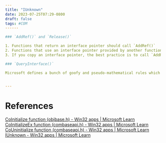 ```yaml
---
title: "IUnknown"
date: 2023-07-25T07:29-0800
draft: false
tags: #COM
------

### `AddRef()` and `Release()`

1. Functions that return an interface pointer should call `AddRef()`
2. Functions that use an interface pointer provided by another function are responsible for calling `Release()`
3. If you copy an interface pointer, the best practice is to call `AddRef()` and `Release()`

### `QueryInterface()`

Microsoft defines a bunch of goofy and pseudo-mathematical rules which state in essence that, if you have a pointer to any interface on an object, you can always get a pointer to any other interface on that object, including `IUnknown`.


---
```

# References

[CoInitialize function (objbase.h) - Win32 apps | Microsoft Learn](https://learn.microsoft.com/en-us/windows/win32/api/objbase/nf-objbase-coinitialize)
[CoInitializeEx function (combaseapi.h) - Win32 apps | Microsoft Learn](https://learn.microsoft.com/en-us/windows/win32/api/combaseapi/nf-combaseapi-coinitializeex)
[CoUninitialize function (combaseapi.h) - Win32 apps | Microsoft Learn](https://learn.microsoft.com/en-us/windows/win32/api/combaseapi/nf-combaseapi-couninitialize)
[IUnknown - Win32 apps | Microsoft Learn](https://learn.microsoft.com/en-us/windows/win32/api/unknwn/nn-unknwn-iunknown)

